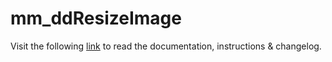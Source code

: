 # mm_ddResizeImage

Visit the following [link](http://code.divandesign.biz/modx/mm_ddresizeimage) to read the documentation, instructions & changelog.